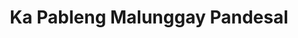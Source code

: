 ---
title: "Ka Pableng Malunggay Pandesal"
url: /alaminos/ka-pableng-malunggay-pandesal/
shop: Bäckerei
---
